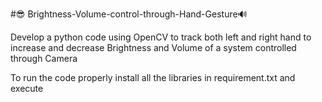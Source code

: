#😎 Brightness-Volume-control-through-Hand-Gesture🔊

Develop a python code using OpenCV to track both left and right hand to increase and decrease Brightness and Volume of a system controlled through Camera

To run the code properly install all the libraries in requirement.txt and execute
